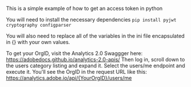 This is a simple example of how to get an access token in python

You will need to install the necessary dependencies
```pip install pyjwt cryptography configparser```

You will also need to replace all of the variables in the ini file encapsulated in {} with your own values.

To get your OrgID, visit the Analytics 2.0 Swaggger here: https://adobedocs.github.io/analytics-2.0-apis/
Then log in, scroll down to the users category listing and expand it. 
Select the users/me endpoint and execute it. 
You'll see the OrgID in the request URL like this: https://analytics.adobe.io/api/{YourOrgID}/users/me
